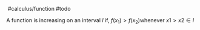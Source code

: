 ​ #calculus/function   #todo 

A function is increasing on an interval $I$ if, $f(x_1) > f(x_2)$whenever $x1 > x2 \in I$
